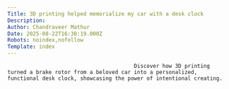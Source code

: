 ```yaml
---
Title: 3D printing helped memorialize my car with a desk clock 
Description: 
Author: Chandraveer Mathur
Date: 2025-08-22T16:30:19.000Z
Robots: noindex,nofollow
Template: index
---
```


                                            Discover how 3D printing turned a brake rotor from a beloved car into a personalized, functional desk clock, showcasing the power of intentional creating.
                                        